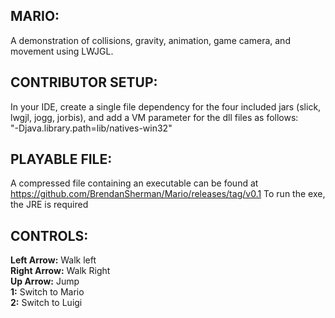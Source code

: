 ## MARIO: 
A demonstration of collisions, gravity, animation, game camera, and movement using LWJGL.

## CONTRIBUTOR SETUP:  
In your IDE, create a single file dependency for the four included jars (slick, lwgjl, jogg, jorbis), and
add a VM parameter for the dll files as follows:  
"-Djava.library.path=lib/natives-win32"

## PLAYABLE FILE:   
A compressed file containing an executable can be found at    
https://github.com/BrendanSherman/Mario/releases/tag/v0.1
To run the exe, the JRE is required

## CONTROLS:  
**Left Arrow:** Walk left  
**Right Arrow:** Walk Right  
**Up Arrow:** Jump  
**1:** Switch to Mario  
**2:** Switch to Luigi  






